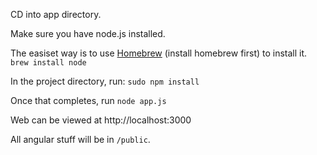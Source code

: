 CD into app directory.

Make sure you have node.js installed.

The easiset way is to use [Homebrew](http://brew.sh/) (install homebrew first) to install it.
`brew install node`

In the project directory, run:
`sudo npm install`

Once that completes, run
`node app.js`  

Web can be viewed at http://localhost:3000

All angular stuff will be in `/public`.
